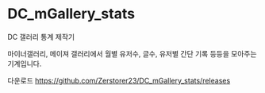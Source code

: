 # DC_mGallery_stats
DC 갤러리 통계 제작기

마이너갤러리, 메이져 갤러리에서
월별 유저수, 글수, 유저별 간단 기록 등등을 모아주는 기계입니다.


다운로드
https://github.com/Zerstorer23/DC_mGallery_stats/releases
